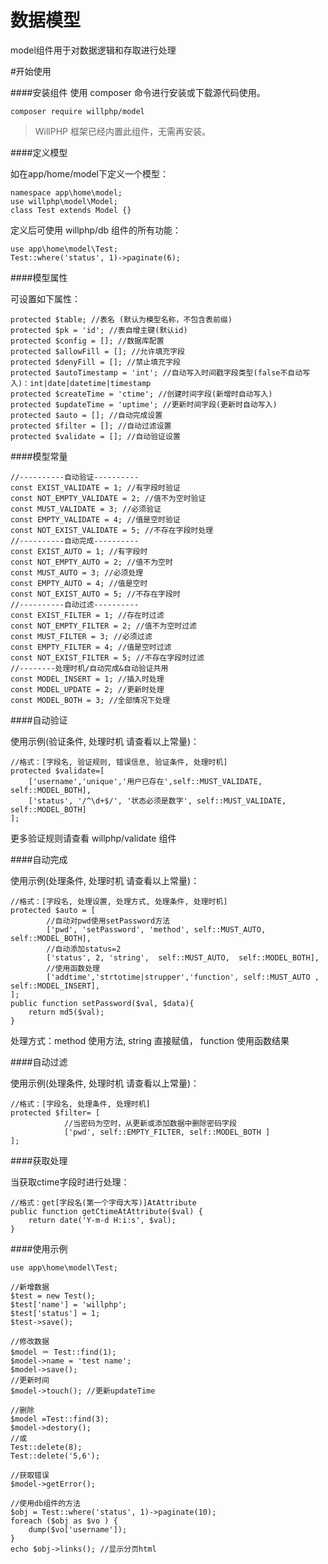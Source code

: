 # 数据模型
model组件用于对数据逻辑和存取进行处理

#开始使用

####安装组件
使用 composer 命令进行安装或下载源代码使用。

    composer require willphp/model

> WillPHP 框架已经内置此组件，无需再安装。

####定义模型

如在app/home/model下定义一个模型：

	namespace app\home\model;
	use willphp\model\Model;
	class Test extends Model {}

定义后可使用 willphp/db 组件的所有功能：

	use app\home\model\Test;
	Test::where('status', 1)->paginate(6);

####模型属性

可设置如下属性：

	protected $table; //表名 (默认为模型名称，不包含表前缀)
	protected $pk = 'id'; //表自增主键(默认id)
	protected $config = []; //数据库配置	
	protected $allowFill = []; //允许填充字段	
	protected $denyFill = []; //禁止填充字段
	protected $autoTimestamp = 'int'; //自动写入时间戳字段类型(false不自动写入)：int|date|datetime|timestamp 
	protected $createTime = 'ctime'; //创建时间字段(新增时自动写入)
	protected $updateTime = 'uptime'; //更新时间字段(更新时自动写入)
	protected $auto = []; //自动完成设置	
	protected $filter = [];	//自动过滤设置
	protected $validate = []; //自动验证设置	

####模型常量

	//----------自动验证----------	
	const EXIST_VALIDATE = 1; //有字段时验证	
	const NOT_EMPTY_VALIDATE = 2; //值不为空时验证	
	const MUST_VALIDATE = 3; //必须验证	
	const EMPTY_VALIDATE = 4; //值是空时验证	
	const NOT_EXIST_VALIDATE = 5; //不存在字段时处理
	//----------自动完成----------	
	const EXIST_AUTO = 1; //有字段时	
	const NOT_EMPTY_AUTO = 2; //值不为空时
	const MUST_AUTO = 3; //必须处理
	const EMPTY_AUTO = 4; //值是空时	
	const NOT_EXIST_AUTO = 5; //不存在字段时
	//----------自动过滤----------	
	const EXIST_FILTER = 1;	//存在时过滤
	const NOT_EMPTY_FILTER = 2; //值不为空时过滤
	const MUST_FILTER = 3; //必须过滤
	const EMPTY_FILTER = 4; //值是空时过滤
	const NOT_EXIST_FILTER = 5; //不存在字段时过滤
	//--------处理时机/自动完成&自动验证共用
	const MODEL_INSERT = 1; //插入时处理	
	const MODEL_UPDATE = 2; //更新时处理	
	const MODEL_BOTH = 3; //全部情况下处理

####自动验证

使用示例(验证条件, 处理时机 请查看以上常量)：

	//格式：[字段名, 验证规则, 错误信息, 验证条件, 处理时机]
	protected $validate=[
		['username','unique','用户已存在',self::MUST_VALIDATE, self::MODEL_BOTH],
		['status', '/^\d+$/', '状态必须是数字', self::MUST_VALIDATE, self::MODEL_BOTH]
	];

更多验证规则请查看 willphp/validate 组件

####自动完成

使用示例(处理条件, 处理时机 请查看以上常量)：

	//格式：[字段名, 处理设置, 处理方式, 处理条件, 处理时机]
	protected $auto = [		
			//自动对pwd使用setPassword方法					
			['pwd', 'setPassword', 'method', self::MUST_AUTO,  self::MODEL_BOTH],
			//自动添加status=2
			['status', 2, 'string',  self::MUST_AUTO,  self::MODEL_BOTH],
			//使用函数处理
			['addtime','strtotime|strupper','function', self::MUST_AUTO , self::MODEL_INSERT],
	];	
	public function setPassword($val, $data){
		return md5($val);
	}

处理方式：method 使用方法, string 直接赋值， function 使用函数结果

####自动过滤

使用示例(处理条件, 处理时机 请查看以上常量)：

	//格式：[字段名, 处理条件, 处理时机]
	protected $filter= [				
				//当密码为空时，从更新或添加数据中删除密码字段
				['pwd', self::EMPTY_FILTER, self::MODEL_BOTH ]
	];
 
####获取处理

当获取ctime字段时进行处理：

	//格式：get[字段名(第一个字母大写)]AtAttribute
	public function getCtimeAtAttribute($val) {
		return date('Y-m-d H:i:s', $val);
	}

####使用示例

	use app\home\model\Test;
	
	//新增数据
	$test = new Test();
	$test['name'] = 'willphp';
	$test['status'] = 1;
	$test->save();

	//修改数据
	$model ＝ Test::find(1);
	$model->name = 'test name'; 
	$model->save(); 
	//更新时间
	$model->touch(); //更新updateTime

	//删除
	$model =Test::find(3);
	$model->destory();
	//或
	Test::delete(8); 
	Test::delete('5,6'); 

	//获取错误
	$model->getError();

	//使用db组件的方法
	$obj = Test::where('status', 1)->paginate(10); 
	foreach ($obj as $vo ) {
		dump($vo['username']);
	}
	echo $obj->links(); //显示分页html	

	
